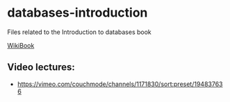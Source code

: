 # databases-introduction
Files related to the Introduction to databases book

[WikiBook](http://virt08.itu.chalmers.se/mediawiki/index.php/Introduction_to_Databases)

## Video lectures:
* https://vimeo.com/couchmode/channels/1171830/sort:preset/194837636
